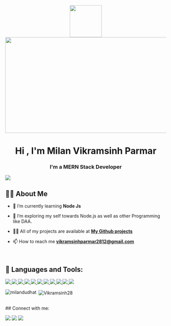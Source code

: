 <div id="header" align="center">
  <img src="https://media.giphy.com/media/M9gbBd9nbDrOTu1Mqx/giphy.gif" width="100"/>
</div>
<div align="center">
  <img src="https://media.giphy.com/media/dWesBcTLavkZuG35MI/giphy.gif" width="600" height="300"/>
</div>
<h1 align="center">Hi , I'm Milan Vikramsinh Parmar</h1>
<h3 align="center">I'm a MERN Stack Developer</h3>

[![](https://visitcount.itsvg.in/api?id=Vikramsinh28&icon=0&color=1)](https://visitcount.itsvg.in)

## 🙋‍♂️ About Me
- 🌱 I’m currently learning **Node Js**

- 👯 I’m exploring my self towards Node.js as well as other Programming like DAA.

- 👨‍💻 All of my projects are available at **[My Github projects](https://github.com/Vikramsinh28)**

- 📫 How to reach me **vikramsinhparmar2812@gmail.com**

<br/>

## 🚀 Languages and Tools:

<p align="left"> 
    <a href="https://www.mongodb.com/" target="_blank"> <img src="https://img.icons8.com/color/48/000000/mongodb.png"/> </a>
    <a href="https://reactjs.org/" target="_blank"> <img src="https://img.icons8.com/color/48/000000/react-native.png"/> </a>
    <a href="https://nodejs.org/en/" target="_blank"> <img src="https://img.icons8.com/color/48/000000/nodejs.png"/> </a>
    <a href="https://www.php.net/" target="_blank"> <img src="https://img.icons8.com/officel/48/000000/php-logo.png"/> </a>
    <a href="https://docs.microsoft.com/en-us/cpp/?view=msvc-170" target="_blank"> <img src="https://img.icons8.com/color/48/000000/c-plus-plus-logo.png"/> </a>
    <a href="https://devdocs.io/c/" target="_blank"> <img src="https://img.icons8.com/color/48/000000/c-programming.png"/> </a>
    <a href="https://docs.python.org/3/" target="_blank"> <img src="https://img.icons8.com/color/48/000000/python--v1.png"/> </a>
    <a href="https://docs.oracle.com/en/java/" target="_blank"> <img src="https://img.icons8.com/color/48/000000/java-coffee-cup-logo--v1.png"/> </a>
    <a href="https://dev.mysql.com/doc/" target="_blank"> <img src="https://img.icons8.com/color/48/000000/mysql-logo.png"/> </a>
    <a href="https://getbootstrap.com/docs/5.1/getting-started/introduction/" target="_blank"> <img src="https://img.icons8.com/color/48/000000/bootstrap.png"/> </a>
    <a href="https://developer.mozilla.org/en-US/docs/Web/JavaScript" target="_blank"> <img src="https://img.icons8.com/color/48/000000/javascript.png"/> </a>
    
</p>
<p><img align="left" src="https://github-readme-stats.vercel.app/api/top-langs?username=Vikramsinh28&show_icons=true&theme=dark&locale=en&layout=compact" alt="milandudhat" /></p>

<p>&nbsp;<img align="center" src="https://github-readme-stats.vercel.app/api?username=Vikramsinh28&show_icons=true&theme=dark&title_color=5dfd70&text_color=ffffff&locale=en" alt="Vikramsinh28" /></p>

<br/>
## Connect with me:
<p align="left">

<a href = "https://www.linkedin.com/in/milan-dudhat-b45166216/"><img src="https://img.icons8.com/fluent/48/000000/linkedin.png"/></a>
<a href = "https://twitter.com/_milndudhat_"><img src="https://img.icons8.com/fluent/48/000000/twitter.png"/></a>
<a href = "https://www.instagram.com/_milan.dudhat_/"><img src="https://img.icons8.com/fluent/48/000000/instagram-new.png"/></a>

</p>
  
